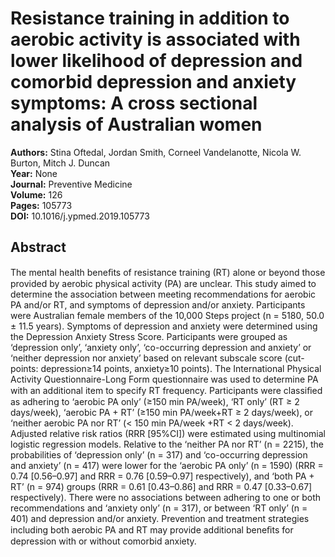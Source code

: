 # Resistance training in addition to aerobic activity is associated with lower likelihood of depression and comorbid depression and anxiety symptoms: A cross sectional analysis of Australian women

**Authors:** Stina Oftedal, Jordan Smith, Corneel Vandelanotte, Nicola W. Burton, Mitch J. Duncan  
**Year:** None  
**Journal:** Preventive Medicine  
**Volume:** 126  
**Pages:** 105773  
**DOI:** 10.1016/j.ypmed.2019.105773  

## Abstract
The mental health beneﬁts of resistance training (RT) alone or beyond those provided by aerobic physical activity (PA) are unclear. This study aimed to determine the association between meeting recommendations for aerobic PA and/or RT, and symptoms of depression and/or anxiety. Participants were Australian female members of the 10,000 Steps project (n = 5180, 50.0 ± 11.5 years). Symptoms of depression and anxiety were determined using the Depression Anxiety Stress Score. Participants were grouped as ‘depression only’, ‘anxiety only’, ‘co-occurring depression and anxiety’ or ‘neither depression nor anxiety’ based on relevant subscale score (cut-points: depression≥14 points, anxiety≥10 points). The International Physical Activity Questionnaire-Long Form questionnaire was used to determine PA with an additional item to specify RT frequency. Participants were classiﬁed as adhering to ‘aerobic PA only’ (≥150 min PA/week), ‘RT only’ (RT ≥ 2 days/week), ‘aerobic PA + RT’ (≥150 min PA/week+RT ≥ 2 days/week), or ‘neither aerobic PA nor RT’ (< 150 min PA/week +RT < 2 days/week). Adjusted relative risk ratios (RRR [95%CI]) were estimated using multinomial logistic regression models. Relative to the ‘neither PA nor RT’ (n = 2215), the probabilities of ‘depression only’ (n = 317) and ‘co-occurring depression and anxiety’ (n = 417) were lower for the ‘aerobic PA only’ (n = 1590) (RRR = 0.74 [0.56–0.97] and RRR = 0.76 [0.59–0.97] respectively), and ‘both PA + RT’ (n = 974) groups (RRR = 0.61 [0.43–0.86] and RRR = 0.47 [0.33–0.67] respectively). There were no associations between adhering to one or both recommendations and ‘anxiety only’ (n = 317), or between ‘RT only’ (n = 401) and depression and/or anxiety. Prevention and treatment strategies including both aerobic PA and RT may provide additional beneﬁts for depression with or without comorbid anxiety.


